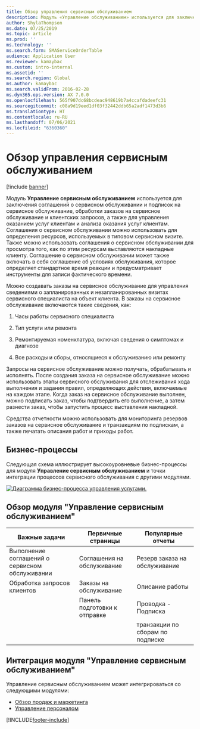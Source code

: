 ```yaml
---
title: Обзор управления сервисным обслуживанием
description: Модуль «Управление обслуживанием» используется для заключения соглашений о сервисном обслуживании и подписок на сервисное обслуживание, обработки заказов на сервисное обслуживание и клиентских запросов, а также для управления оказанием услуг клиентам и анализа оказания услуг клиентам.
author: ShylaThompson
ms.date: 07/25/2019
ms.topic: article
ms.prod: ''
ms.technology: ''
ms.search.form: SMAServiceOrderTable
audience: Application User
ms.reviewer: kamaybac
ms.custom: intro-internal
ms.assetid: ''
ms.search.region: Global
ms.author: kamaybac
ms.search.validFrom: 2016-02-28
ms.dyn365.ops.version: AX 7.0.0
ms.openlocfilehash: 565f907dc68bcdeac948619b7a4ccafdadeefc31
ms.sourcegitcommit: c08a9d19eed1df03f32442ddb65a2adf1473d3b6
ms.translationtype: HT
ms.contentlocale: ru-RU
ms.lasthandoff: 07/06/2021
ms.locfileid: "6360360"
---
```

# <a name="service-management-overview"></a>Обзор управления сервисным обслуживанием

[!include [banner](../includes/banner.md)]


Модуль **Управление сервисным обслуживанием** используется для заключения соглашений о сервисном обслуживании и подписок на сервисное обслуживание, обработки заказов на сервисное обслуживание и клиентских запросов, а также для управления оказанием услуг клиентам и анализа оказания услуг клиентам. Соглашения о сервисном обслуживании можно использовать для определения ресурсов, используемых в типовом сервисном визите. Также можно использовать соглашения о сервисном обслуживании для просмотра того, как по этим ресурсам выставляются накладные клиенту. Соглашение о сервисном обслуживании может также включать в себя соглашение об условиях обслуживания, которое определяет стандартное время реакции и предусматривает инструменты для записи фактического времени.

Можно создавать заказы на сервисное обслуживание для управления сведениями о запланированных и незапланированных визитах сервисного специалиста на объект клиента. В заказы на сервисное обслуживание включаются такие сведения, как:

1.  Часы работы сервисного специалиста

2.  Тип услуги или ремонта

3.  Ремонтируемая номенклатура, включая сведения о симптомах и диагнозе

4.  Все расходы и сборы, относящиеся к обслуживанию или ремонту

Запросы на сервисное обслуживание можно получать, обрабатывать и исполнять. После создания заказа на сервисное обслуживание можно использовать этапы сервисного обслуживания для отслеживания хода выполнения и задания правил, определяющих действия, включаемые на каждом этапе. Когда заказ на сервисное обслуживание выполнен, можно подписать заказ, чтобы подтвердить его выполнение, а затем разнести заказ, чтобы запустить процесс выставления накладной.

Средства отчетности можно использовать для мониторинга резервов заказов на сервисное обслуживание и транзакциям по подпискам, а также печатать описания работ и приходы работ.

## <a name="business-processes"></a>Бизнес-процессы

Следующая схема иллюстрирует высокоуровневые бизнес-процессы для модуля **Управление сервисным обслуживанием** и точки интеграции процессов сервисного обслуживания с другими модулями.

[![Диаграмма бизнес-процесса управления услугами.](./media/sm_home_page.gif)](./media/sm_home_page.gif)

## <a name="service-management-at-a-glance"></a>Обзор модуля "Управление сервисным обслуживанием"

|Важные задачи           | Первичные страницы                         |Популярные отчеты              |
|--------------------------|---------------------------------------|-----------------------------|
|Выполнение соглашений о сервисном обслуживании|Соглашения на обслуживание                     |Резерв заказа на обслуживание         |
|Обработка запросов клиентов |Заказы на обслуживание                         |Описание работы             |
|                          |Панель подготовки к отправке                         |Проводка - Подписка   |
|                          |                                       |транзакции по сборам по подписке|


## <a name="integration-of-service-management"></a>Интеграция модуля "Управление сервисным обслуживанием"

Управление сервисным обслуживанием может интегрироваться со следующими модулями:

  - [Обзор продаж и маркетинга](../sales-marketing/overview-sales-marketing.md)
  - [Управление персоналом](/dynamics365/unified-operations/talent/index)

  



[!INCLUDE[footer-include](../../includes/footer-banner.md)]